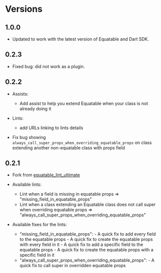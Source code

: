 # Versions

## 1.0.0
- Updated to work with the latest version of Equatable and Dart SDK.

## 0.2.3

- Fixed bug: did not work as a plugin.

## 0.2.2

- Assists:
  - Add assist to help you extend Equatable when your class is not already doing it
- Lints:
  - add URLs linking to lints details

- Fix bug showing `always_call_super_props_when_overriding_equatable_props` on class extending another non-equatable class with props field

## 0.2.1

- Fork from [equatable_lint_ultimate](https://pub.dev/packages/equatable_lint_ultimate)

- Available lints:
  - Lint when a field is missing in equatable props => "missing_field_in_equatable_props"
  - Lint when a class extending an Equatable class does not call super when overriding equatable props => "always_call_super_props_when_overriding_equatable_props"

- Available fixes for the lints:
  - "missing_field_in_equatable_props":
        - A quick fix to add every field to the equatable props
        - A quick fix to create the equatable props with every field in it
        - A quick fix to add a specific field to the equatable props
        - A quick fix to create the equatable props with a specific field in it
  - "always_call_super_props_when_overriding_equatable_props":
        - A quick fix to call super in overridden equatable props
